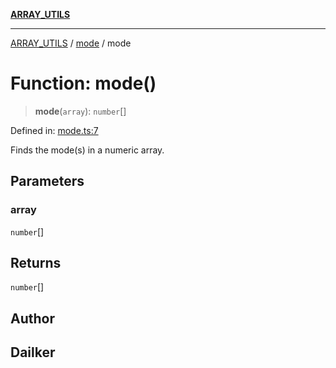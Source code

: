 [**ARRAY_UTILS**](../../README.md)

***

[ARRAY_UTILS](../../README.md) / [mode](../README.md) / mode

# Function: mode()

> **mode**(`array`): `number`[]

Defined in: [mode.ts:7](https://github.com/dailker/everyutil/blob/d26b9d67d6bfd1ddd7a2a1a3cc3211a1e2d63d08/src/array/mode.ts#L7)

Finds the mode(s) in a numeric array.

## Parameters

### array

`number`[]

## Returns

`number`[]

## Author

## Dailker
